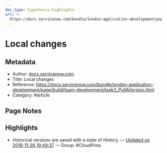```yaml
---
doc_type: hypothesis-highlights
url: >-
  https://docs.servicenow.com/bundle/london-application-development/page/build/team-development/task/t_PullAVersion.html
---
```


# Local changes

## Metadata
- Author: [docs.servicenow.com]()
- Title: Local changes
- Reference: https://docs.servicenow.com/bundle/london-application-development/page/build/team-development/task/t_PullAVersion.html
- Category: #article

## Page Notes
## Highlights
- Historical versions are saved with a state of History. — [Updated on 2018-11-26 19:49:37](https://hyp.is/UJgZFvHeEeiLBgs_coaLTA/docs.servicenow.com/bundle/london-application-development/page/build/team-development/task/t_PullAVersion.html) — Group: #CloudPires



